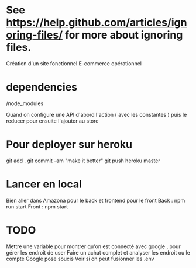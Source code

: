 # See https://help.github.com/articles/ignoring-files/ for more about ignoring files.

Création d'un site fonctionnel E-commerce opérationnel

# dependencies

/node_modules

Quand on configure une API d'abord l'action ( avec les constantes ) puis le reducer pour ensuite l'ajouter au store

# Pour deployer sur heroku

git add .
git commit -am "make it better"
git push heroku master

# Lancer en local

Bien aller dans Amazona pour le back et frontend pour le front
Back : npm run start
Front : npm start

# TODO

Mettre une variable pour montrer qu'on est connecté avec google , pour gérer les endroit de user
Faire un achat complet et analyser les endroit ou le compte Google pose soucis
Voir si on peut fusionner les .env
